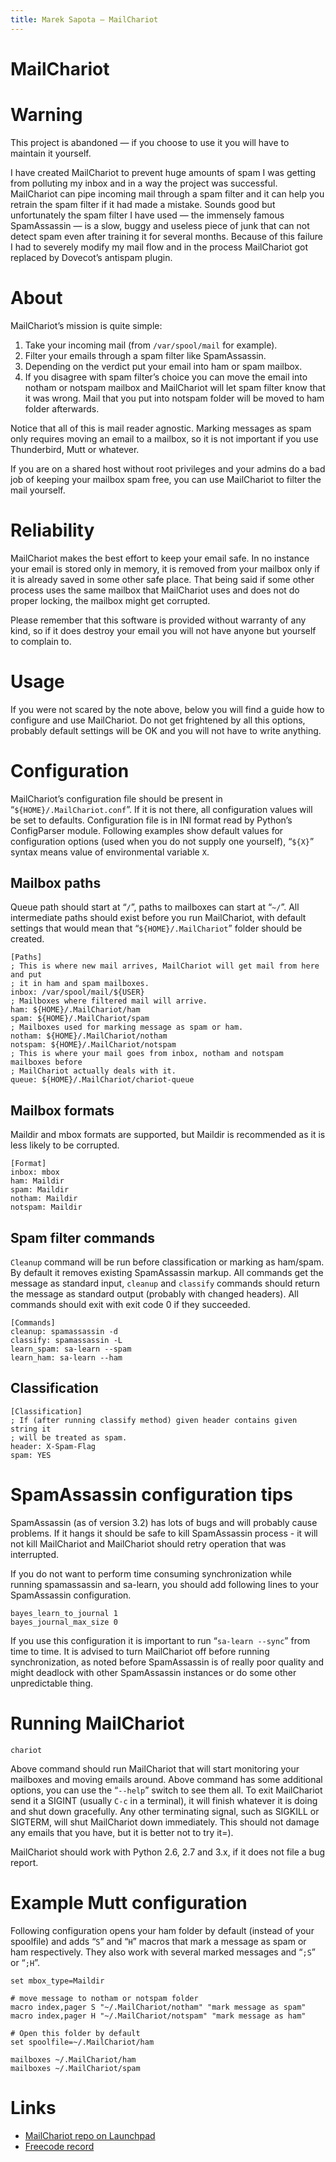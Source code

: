 ```yaml
---
title: Marek Sapota — MailChariot
---
```


# MailChariot

# Warning
This project is abandoned — if you choose to use it you will have to maintain it
yourself.

I have created MailChariot to prevent huge amounts of spam I was getting from
polluting my inbox and in a way the project was successful.  MailChariot can
pipe incoming mail through a spam filter and it can help you retrain the spam
filter if it had made a mistake.  Sounds good but unfortunately the spam filter
I have used — the immensely famous SpamAssassin — is a slow, buggy and useless
piece of junk that can not detect spam even after training it for several
months.  Because of this failure I had to severely modify my mail flow and in
the process MailChariot got replaced by Dovecot’s antispam plugin.

# About

MailChariot’s mission is quite simple:

1. Take your incoming mail (from `/var/spool/mail` for example).
2. Filter your emails through a spam filter like SpamAssassin.
3. Depending on the verdict put your email into ham or spam mailbox.
4. If you disagree with spam filter’s choice you can move the email into notham
   or notspam mailbox and MailChariot will let spam filter know that it was
   wrong.  Mail that you put into notspam folder will be moved to ham folder
   afterwards.

Notice that all of this is mail reader agnostic.  Marking messages as spam only
requires moving an email to a mailbox, so it is not important if you use
Thunderbird, Mutt or whatever.

If you are on a shared host without root privileges and your admins do a bad job
of keeping your mailbox spam free, you can use MailChariot to filter the mail
yourself.

# Reliability

MailChariot makes the best effort to keep your email safe.  In no instance your
email is stored only in memory, it is removed from your mailbox only if it is
already saved in some other safe place.  That being said if some other process
uses the same mailbox that MailChariot uses and does not do proper locking, the
mailbox might get corrupted.

Please remember that this software is provided without warranty of any kind, so
if it does destroy your email you will not have anyone but yourself to complain
to.

# Usage

If you were not scared by the note above, below you will find a guide how to
configure and use MailChariot.  Do not get frightened by all this options,
probably default settings will be OK and you will not have to write anything.

# Configuration

MailChariot’s configuration file should be present in
“`${HOME}/.MailChariot.conf`”.  If it is not there, all configuration values
will be set to defaults.  Configuration file is in INI format read by Python’s
ConfigParser module.  Following examples show default values for configuration
options (used when you do not supply one yourself), “`${X}`” syntax means value
of environmental variable `X`.

## Mailbox paths

Queue path should start at “`/`”, paths to mailboxes can start at “`~/`”.  All
intermediate paths should exist before you run MailChariot, with default
settings that would mean that “`${HOME}/.MailChariot`” folder should be created.

    [Paths]
    ; This is where new mail arrives, MailChariot will get mail from here and put
    ; it in ham and spam mailboxes.
    inbox: /var/spool/mail/${USER}
    ; Mailboxes where filtered mail will arrive.
    ham: ${HOME}/.MailChariot/ham
    spam: ${HOME}/.MailChariot/spam
    ; Mailboxes used for marking message as spam or ham.
    notham: ${HOME}/.MailChariot/notham
    notspam: ${HOME}/.MailChariot/notspam
    ; This is where your mail goes from inbox, notham and notspam mailboxes before
    ; MailChariot actually deals with it.
    queue: ${HOME}/.MailChariot/chariot-queue

## Mailbox formats

Maildir and mbox formats are supported, but Maildir is recommended as it is less
likely to be corrupted.

    [Format]
    inbox: mbox
    ham: Maildir
    spam: Maildir
    notham: Maildir
    notspam: Maildir

## Spam filter commands

`Cleanup` command will be run before classification or marking as ham/spam.  By
default it removes existing SpamAssassin markup.  All commands get the message
as standard input, `cleanup` and `classify` commands should return the message
as standard output (probably with changed headers).  All commands should exit
with exit code 0 if they succeeded.

    [Commands]
    cleanup: spamassassin -d
    classify: spamassassin -L
    learn_spam: sa-learn --spam
    learn_ham: sa-learn --ham

## Classification

    [Classification]
    ; If (after running classify method) given header contains given string it
    ; will be treated as spam.
    header: X-Spam-Flag
    spam: YES

# SpamAssassin configuration tips

SpamAssassin (as of version 3.2) has lots of bugs and will probably cause
problems.  If it hangs it should be safe to kill SpamAssassin process - it will
not kill MailChariot and MailChariot should retry operation that was
interrupted.

If you do not want to perform time consuming synchronization while running
spamassassin and sa-learn, you should add following lines to your SpamAssassin
configuration.

    bayes_learn_to_journal 1
    bayes_journal_max_size 0

If you use this configuration it is important to run “`sa-learn --sync`” from
time to time.  It is advised to turn MailChariot off before running
synchronization, as noted before SpamAssassin is of really poor quality and
might deadlock with other SpamAssassin instances or do some other unpredictable
thing.

# Running MailChariot

    chariot

Above command should run MailChariot that will start monitoring your mailboxes
and moving emails around.  Above command has some additional options, you can
use the “`--help`” switch to see them all.  To exit MailChariot send it a SIGINT
(usually `C-c` in a terminal), it will finish whatever it is doing and shut down
gracefully.  Any other terminating signal, such as SIGKILL or SIGTERM, will shut
MailChariot down immediately.  This should not damage any emails that you have,
but it is better not to try it=).

MailChariot should work with Python 2.6, 2.7 and 3.x, if it does not file a bug
report.

# Example Mutt configuration

Following configuration opens your ham folder by default (instead of your
spoolfile) and adds “`S`” and “`H`” macros that mark a message as spam or ham
respectively.  They also work with several marked messages and “`;S`” or “`;H`”.

    set mbox_type=Maildir

    # move message to notham or notspam folder
    macro index,pager S "~/.MailChariot/notham" "mark message as spam"
    macro index,pager H "~/.MailChariot/notspam" "mark message as ham"

    # Open this folder by default
    set spoolfile=~/.MailChariot/ham

    mailboxes ~/.MailChariot/ham
    mailboxes ~/.MailChariot/spam

# Links
- [MailChariot repo on Launchpad](https://launchpad.net/mailchariot)
- [Freecode record](http://freecode.net/projects/mailchariot)
